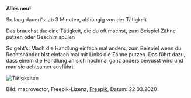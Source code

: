 **Alles neu!**

So lang dauert’s: ab 3 Minuten, abhängig von der Tätigkeit

Das brauchst du: eine Tätigkeit, die du oft machst, zum Beispiel Zähne putzen oder Geschirr spülen

So geht’s: Mach die Handlung einfach mal anders, zum Beispiel wenn du Rechtshänder bist einfach mal mit Links die Zähne putzen. Das führt dazu, dass einem die Handlung an sich nochmal ganz anders bewusst wird und man sie achtsamer ausführt. 

![Tätigkeiten](https://image.freepik.com/vektoren-kostenlos/hygieneikonenebene-stellte-mit-den-leuten-ein-die-die-zaehne-putzen-das-gesicht-buersten-und-dusche-nehmen_1284-14036.jpg)

Bild: macrovector, Freepik-Lizenz, [Freepik](https://de.freepik.com/vektoren-kostenlos/hygieneikonenebene-stellte-mit-den-leuten-ein-die-die-zaehne-putzen-das-gesicht-buersten-und-dusche-nehmen_3977392.htm#query=zähne%20putzen&position=0), Datum: 22.03.2020
